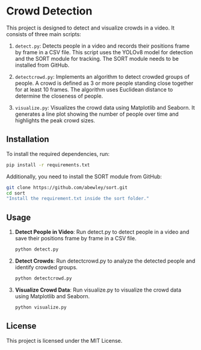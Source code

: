 # Crowd Detection

This project is designed to detect and visualize crowds in a video. It consists of three main scripts:

1. `detect.py`: Detects people in a video and records their positions frame by frame in a CSV file. This script uses the YOLOv8 model for detection and the SORT module for tracking. The SORT module needs to be installed from GitHub.

2. `detectcrowd.py`: Implements an algorithm to detect crowded groups of people. A crowd is defined as 3 or more people standing close together for at least 10 frames. The algorithm uses Euclidean distance to determine the closeness of people.

3. `visualize.py`: Visualizes the crowd data using Matplotlib and Seaborn. It generates a line plot showing the number of people over time and highlights the peak crowd sizes.

## Installation

To install the required dependencies, run:

```sh
pip install -r requirements.txt
```

Additionally, you need to install the SORT module from GitHub:

```sh
git clone https://github.com/abewley/sort.git
cd sort
"Install the requirement.txt inside the sort folder."
```

## Usage

1. **Detect People in Video**:
   Run detect.py to detect people in a video and save their positions frame by frame in a CSV file.

   ```sh
   python detect.py
   ```

2. **Detect Crowds**:
   Run detectcrowd.py to analyze the detected people and identify crowded groups.

   ```sh
   python detectcrowd.py
   ```

3. **Visualize Crowd Data**:
   Run visualize.py to visualize the crowd data using Matplotlib and Seaborn.

   ```sh
   python visualize.py
   ```

## License

This project is licensed under the MIT License.
